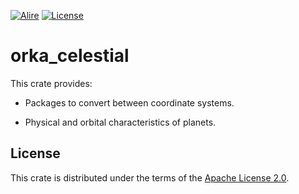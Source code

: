 [![Alire](https://img.shields.io/endpoint?url=https://alire.ada.dev/badges/orka_celestial.json)](https://alire.ada.dev/crates/orka_celestial.html)
[![License](https://img.shields.io/github/license/onox/orka.svg?color=blue)](https://github.com/onox/orka/blob/master/LICENSE)

# orka_celestial

This crate provides:

- Packages to convert between coordinate systems.

- Physical and orbital characteristics of planets.

## License

This crate is distributed under the terms of the [Apache License 2.0][url-apache].

  [url-apache]: https://opensource.org/licenses/Apache-2.0

